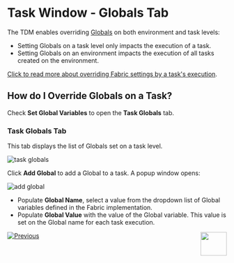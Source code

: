 # Task Window - Globals Tab

The TDM enables overriding [Globals](/articles/08_globals/01_globals_overview.md) on both environment and task levels:

-  Setting Globals on a task level only impacts the execution of a task. 
-  Setting Globals on an environment impacts the execution of all tasks created on the environment.

[Click to read more about overriding Fabric settings by a task's execution](/articles/TDM/tdm_architecture/04_task_execution_overridden_parameters.md).

## How do I Override Globals on a Task?

Check **Set Global Variables** to open the **Task Globals** tab.

### Task Globals Tab

This tab displays the list of Globals set on a task level. 

![task globals](images/task_globals_tab.png)



Click **Add Global** to add a Global to a task. A popup window opens:

![add global](images/task_add_global.png)

- Populate **Global Name**, select a value from the dropdown list of Global variables defined in the Fabric implementation.
- Populate **Global Value** with the value of the Global variable. This value is set on the Global name for each task execution.



 [![Previous](/articles/images/Previous.png)](23_task_globals_tab.md)[<img align="right" width="60" height="54" src="/articles/images/Next.png">](24_task_reference_tab.md)

